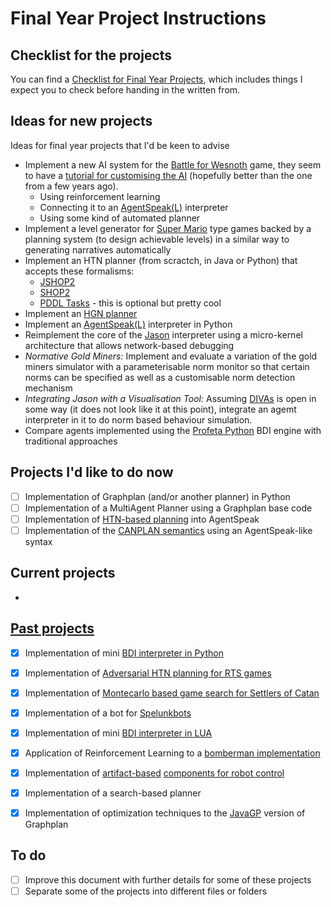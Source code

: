 # Final Year Project Instructions

## Checklist for the projects

You can find a [Checklist for Final Year Projects](TC-checklist.md), which includes things I expect you to check before handing in the written from.

## Ideas for new projects
Ideas for final year projects that I'd be keen to advise

- Implement a new AI system for the [Battle for Wesnoth](http://www.wesnoth.org) game, they seem to have a [tutorial for customising the AI](https://wiki.wesnoth.org/Creating_Custom_AIs) (hopefully better than the one from a few years ago).
   * Using reinforcement learning
   * Connecting it to an [AgentSpeak(L)](https://github.com/lsa-pucrs/AgentSpeakPy) interpreter
   * Using some kind of automated planner
- Implement a level generator for [Super Mario](http://mario-builder.en.uptodown.com/windows) type games backed by a planning system (to design achievable levels) in a similar way to generating narratives automatically
- Implement an HTN planner (from scractch, in Java or Python) that accepts these formalisms:
   * [JSHOP2](https://sourceforge.net/projects/shop/files/JSHOP2/)
   * [SHOP2](https://www.cs.umd.edu/projects/shop/)
   * [PDDL Tasks](http://ipc.informatik.uni-freiburg.de/PddlExtension) - this is optional but pretty cool
- Implement an [HGN planner](http://www.aaai.org/ocs/index.php/IJCAI/IJCAI13/paper/view/6839)
- Implement an [AgentSpeak(L)](http://www.upv.es/sma/teoria/teoria_ag/agentspeakl/agentspeakl-rao.pdf) interpreter in Python
- Reimplement the core of the [Jason](http://jason.sf.net) interpreter using a micro-kernel architecture that allows network-based debugging
- *Normative Gold Miners:* Implement and evaluate a variation of the gold miners simulator with a parameterisable norm monitor so that certain norms can be specified as well as a customisable norm detection mechanism
- *Integrating Jason with a Visualisation Tool:* Assuming [DIVAs](http://mavs.utdallas.edu/projects/divas) is open in some way (it does not look like it at this point), integrate an agemt interpreter in it to do norm based behaviour simulation.
- Compare agents implemented using the [Profeta Python](https://github.com/corradosantoro/profeta) BDI engine with traditional approaches

## Projects I'd like to do now

- [ ] Implementation of Graphplan (and/or another planner) in Python
- [ ] Implementation of a MultiAgent Planner using a Graphplan base code
- [ ] Implementation of [HTN-based planning](http://dl.acm.org/citation.cfm?doid=1558109.1558167) into AgentSpeak
- [ ] Implementation of the [CANPLAN semantics](http://dx.doi.org/10.1007/s10458-010-9130-9) using an AgentSpeak-like syntax

## Current projects

- 

## [Past projects](Projects.md)

- [x] Implementation of mini [BDI interpreter in Python](https://github.com/lsa-pucrs/AgentSpeakPy)
- [x] Implementation of [Adversarial HTN planning for RTS games](http://ijcai.org/Proceedings/15/Papers/236.pdf)
- [x] Implementation of [Montecarlo based game search for Settlers of Catan](http://ticc.uvt.nl/icga/acg12/proceedings/Contribution100.pdf)
- [x] Implementation of a bot for [Spelunkbots](http://spelunkbots.com)
- [x] Implementation of mini [BDI interpreter in LUA](https://github.com/elite5472/turtleai)
- [x] Application of Reinforcement Learning to a [bomberman implementation](http://bombermaaan.sourceforge.net)
- [x] Implementation of [artifact-based](http://jacamo.sourceforge.net) [components for robot control](https://github.com/lsa-pucrs/jason-ros)
- [x] Implementation of a search-based planner
- [x] Implementation of optimization techniques to the [JavaGP](http://emplan.sf.net) version of Graphplan 


## To do
- [ ] Improve this document with further details for some of these projects
- [ ] Separate some of the projects into different files or folders

